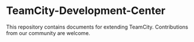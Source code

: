 # TeamCity-Development-Center

This repository contains documents for extending TeamCity. 
Contributions from our community are welcome.



